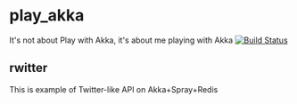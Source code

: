 play_akka
=========

It's not about Play with Akka, it's about me playing with Akka
[![Build Status](https://travis-ci.org/ytaras/play_akka.png?branch=master)](https://travis-ci.org/ytaras/play_akka)

rwitter
-------

This is example of Twitter-like API on Akka+Spray+Redis

